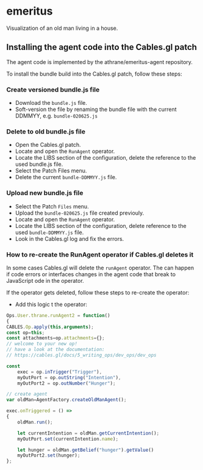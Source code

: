 # emeritus
Visualization of an old man living in a house. 

## Installing the agent code into the Cables.gl patch

The agent code is implemented by the athrane/emeritus-agent repository.

To install the bundle build into the Cables.gl patch, follow these steps:

### Create versioned bundle.js file

* Download the `bundle.js` file.
* Soft-version the file by renaming the bundle file with the current DDMMYY, e.g. `bundle-020625.js`

### Delete to old bundle.js file

* Open the Cables.gl patch.
* Locate and open the `RunAgent` operator.
* Locate the LIBS section of the configuration, delete the reference to the used bundle.js file.
* Select the Patch Files menu.
* Delete the current `bundle-DDMMYY.js` file.

### Upload new bundle.js file

* Select the Patch `Files` menu.
* Upload the `bundle-020625.js` file created previouly.
* Locate and open the `RunAgent` operator.
* Locate the LIBS section of the configuration, delete reference to the used `bundle-DDMMYY.js` file. 
* Look in the Cables.gl log and fix the errors.

### How to re-create the RunAgent operator if Cables.gl deletes it

In some cases Cables.gl will delete the `runAgent` operator. The can happen if code errors or interfaces changes in the agent code that break to JavaScript ode in the operator.

If the operator gets deleted, follow these steps to re-create the operator:

* Add this logic t the operator:

```javascript
Ops.User.thrane.runAgent2 = function()
{
CABLES.Op.apply(this,arguments);
const op=this;
const attachments=op.attachments={};
// welcome to your new op!
// have a look at the documentation:
// https://cables.gl/docs/5_writing_ops/dev_ops/dev_ops

const
    exec = op.inTrigger("Trigger"),
    myOutPort = op.outString("Intention"),
    myOutPort2 = op.outNumber("Hunger");

// create agent
var oldMan=AgentFactory.createOldManAgent();

exec.onTriggered = () =>
{
    oldMan.run();

    let currentIntention = oldMan.getCurrentIntention();
    myOutPort.set(currentIntention.name);

    let hunger = oldMan.getBelief("hunger").getValue()
    myOutPort2.set(hunger);
};
```


